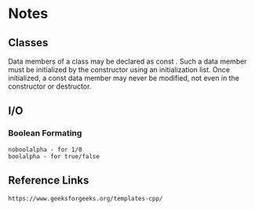 # Notes

## Classes
Data members of a class may be declared as const . Such a data member must be initialized by the constructor using an initialization list. Once initialized, a const data member may never be modified, not even in the constructor or destructor.

## I/O
### Boolean Formating
    noboolalpha - for 1/0
    boolalpha - for true/false


## Reference Links
    https://www.geeksforgeeks.org/templates-cpp/
